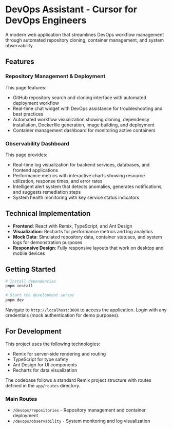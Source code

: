 # DevOps Assistant - Cursor for DevOps Engineers

A modern web application that streamlines DevOps workflow management through automated repository cloning, container management, and system observability.

## Features

### Repository Management & Deployment
This page features:
- GitHub repository search and cloning interface with automated deployment workflow
- Real-time chat widget with DevOps assistance for troubleshooting and best practices
- Automated workflow visualization showing cloning, dependency installation, Dockerfile generation, image building, and deployment
- Container management dashboard for monitoring active containers

### Observability Dashboard
This page provides:
- Real-time log visualization for backend services, databases, and frontend applications
- Performance metrics with interactive charts showing resource utilization, response times, and error rates
- Intelligent alert system that detects anomalies, generates notifications, and suggests remediation steps
- System health monitoring with key service status indicators

## Technical Implementation

- **Frontend**: React with Remix, TypeScript, and Ant Design
- **Visualization**: Recharts for performance metrics and log analytics
- **Mock Data**: Simulated repository data, container statuses, and system logs for demonstration purposes
- **Responsive Design**: Fully responsive layouts that work on desktop and mobile devices

## Getting Started

```bash
# Install dependencies
pnpm install

# Start the development server
pnpm dev
```

Navigate to `http://localhost:3000` to access the application.
Login with any credentials (mock authentication for demo purposes).

## For Development

This project uses the following technologies:
- Remix for server-side rendering and routing
- TypeScript for type safety
- Ant Design for UI components
- Recharts for data visualization

The codebase follows a standard Remix project structure with routes defined in the `app/routes` directory.

### Main Routes
- `/devops/repositories` - Repository management and container deployment
- `/devops/observability` - System monitoring and log visualization